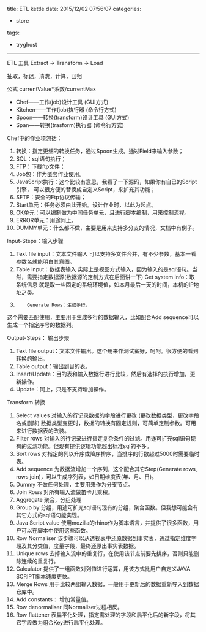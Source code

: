 title: ETL  kettle
date: 2015/12/02 07:56:07
categories:

 - store 


tags:

- tryghost

---

ETL 工具
Extract -> Transform -> Load

抽取，标记，清洗，计算，回归

公式 currentValue*系数/currentMax

* Chef——工作(job)设计工具 (GUI方式)
* Kitchen——工作(job)执行器 (命令行方式)
* Spoon——转换(transform)设计工具 (GUI方式)
* Span——转换(trasform)执行器 (命令行方式)

Chef中的作业项包括：
 
 1. 转换：指定更细的转换任务，通过Spoon生成。通过Field来输入参数；
 2. SQL：sql语句执行；
 3. FTP：下载ftp文件；
 4. Job包：作为嵌套作业使用。
 5. JavaScript执行：这个比较有意思，我看了一下源码，如果你有自已的Script引擎，     可以很方便的替换成自定义Script，来扩充其功能；
 7. SFTP：安全的Ftp协议传输；
 8. Start单元：任务必须由此开始。设计作业时，以此为起点。
 9. OK单元：可以编制做为中间任务单元，且进行脚本编制，用来控制流程。
 10. ERROR单元：用途同上。
 11. DUMMY单元：什么都不做，主要是用来支持多分支的情况，文档中有例子。

Input-Steps：输入步骤
 
1. Text file input：文本文件输入
可以支持多文件合并，有不少参数，基本一看参数名就能明白其意图。
2. Table input：数据表输入
实际上是视图方式输入，因为输入的是sql语句。当然，需要指定数据源(数据源的定制方式在后面讲一下)
Get system info：取系统信息
就是取一些固定的系统环境值，如本月最后一天的时间，本机的IP地址之类。
3.         Generate Rows：生成多行。
这个需要匹配使用，主要用于生成多行的数据输入，比如配合Add sequence可以生成一个指定序号的数据列。

Output-Steps： 输出步聚
 
 1. Text file output：文本文件输出。这个用来作测试蛮好，呵呵。很方便的看到转换的输出。
 2. Table output：输出到目的表。
 3. Insert/Update：目的表和输入数据行进行比较，然后有选择的执行增加，更新操作。
 4. Update：同上，只是不支持增加操作。


Transform 转换
 
 1. Select values
对输入的行记录数据的字段进行更改 (更改数据类型，更改字段名或删除) 数据类型变更时，数据的转换有固定规则，可简单定制参数。可用来进行数据表的改装。
 2. Filter rows
 对输入的行记录进行指定复杂条件的过滤。用途可扩充sql语句现有的过滤功能。但现有提供逻辑功能超出标准sql的不多。
 3. Sort rows
对指定的列以升序或降序排序，当排序的行数超过5000时需要临时表。
 4. Add sequence
为数据流增加一个序列，这个配合其它Step(Generate rows, rows join)，可以生成序列表，如日期维度表(年、月、日)。
 5. Dummy
不做任何处理，主要用来作为分支节点。
 6. Join Rows
对所有输入流做笛卡儿乘积。
 7. Aggregate
聚合，分组处理
 8. Group by
分组，用途可扩充sql语句现有的分组，聚合函数。但我想可能会有其它方式的sql语句能实现。
 9. Java Script value
使用mozilla的rhino作为脚本语言，并提供了很多函数，用户可以在脚本中使用这些函数。
 10. Row Normaliser
该步骤可以从透视表中还原数据到事实表，通过指定维度字段及其分类值，度量字段，最终还原出事实表数据。
 11. Unique rows
去掉输入流中的重复行，在使用该节点前要先排序，否则只能删除连续的重复行。 
 12. Calculator
提供了一组函数对列值进行运算，用该方式比用户自定义JAVA SCRIPT脚本速度更快。
 13. Merge Rows
用于比较两组输入数据，一般用于更新后的数据重新导入到数据仓库中。
 14. Add constants：
增加常量值。
 15. Row denormaliser
同Normaliser过程相反。
 16. Row flattener
表扁平化处理，指定需处理的字段和扃平化后的新字段，将其它字段做为组合Key进行扃平化处理。



